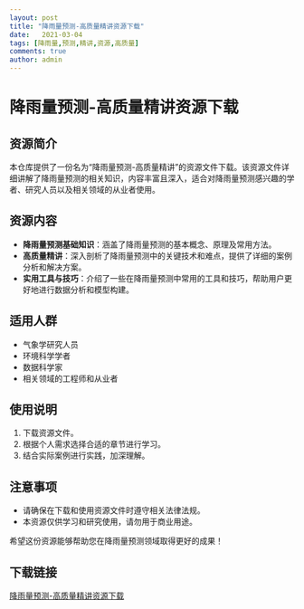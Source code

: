 ```yaml
---
layout: post
title: "降雨量预测-高质量精讲资源下载"
date:   2021-03-04
tags: [降雨量,预测,精讲,资源,高质量]
comments: true
author: admin
---
```

# 降雨量预测-高质量精讲资源下载

## 资源简介

本仓库提供了一份名为“降雨量预测-高质量精讲”的资源文件下载。该资源文件详细讲解了降雨量预测的相关知识，内容丰富且深入，适合对降雨量预测感兴趣的学者、研究人员以及相关领域的从业者使用。

## 资源内容

- **降雨量预测基础知识**：涵盖了降雨量预测的基本概念、原理及常用方法。
- **高质量精讲**：深入剖析了降雨量预测中的关键技术和难点，提供了详细的案例分析和解决方案。
- **实用工具与技巧**：介绍了一些在降雨量预测中常用的工具和技巧，帮助用户更好地进行数据分析和模型构建。

## 适用人群

- 气象学研究人员
- 环境科学学者
- 数据科学家
- 相关领域的工程师和从业者

## 使用说明

1. 下载资源文件。
2. 根据个人需求选择合适的章节进行学习。
3. 结合实际案例进行实践，加深理解。

## 注意事项

- 请确保在下载和使用资源文件时遵守相关法律法规。
- 本资源仅供学习和研究使用，请勿用于商业用途。

希望这份资源能够帮助您在降雨量预测领域取得更好的成果！

## 下载链接

[降雨量预测-高质量精讲资源下载](https://pan.quark.cn/s/1b9322a6b19a)